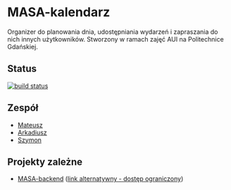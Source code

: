 # MASA-kalendarz
Organizer do planowania dnia, udostępniania wydarzeń i zapraszania do nich innych użytkowników. Stworzony w ramach zajęć AUI na Politechnice Gdańskiej.

## Status
[![build status](https://kask.eti.pg.gda.pl/gitlab_aui/XIV-projekt-grupowy/MASA-kalendarz/badges/develop/build.svg)](https://kask.eti.pg.gda.pl/gitlab_aui/XIV-projekt-grupowy/MASA-kalendarz/commits/develop)

## Zespół
* [Mateusz](https://kask.eti.pg.gda.pl/gitlab_aui/Labuda)
* [Arkadiusz](https://kask.eti.pg.gda.pl/gitlab_aui/azielazny)
* [Szymon](https://kask.eti.pg.gda.pl/gitlab_aui/oustish)

## Projekty zależne
* [MASA-backend](https://kask.eti.pg.gda.pl/gitlab_aui/XIV-projekt-grupowy/MASA-backend) ([link alternatywny - dostęp ograniczony](https://gitlab.com/oustish/masa))
